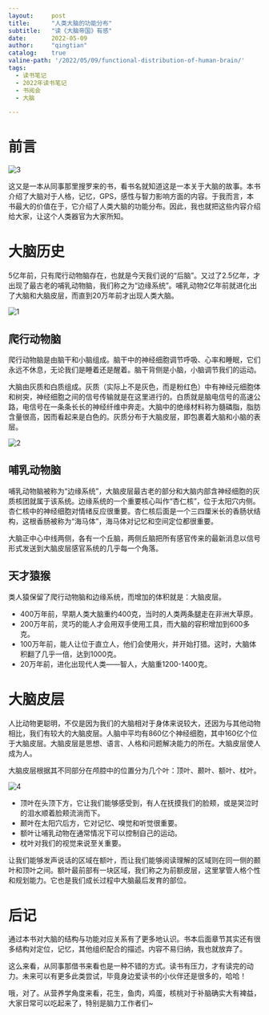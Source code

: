 ```yaml
---
layout:     post
title:      "人类大脑的功能分布"
subtitle:   "读《大脑帝国》有感"
date:       2022-05-09
author:     "qingtian"
catalog:    true
valine-path: '/2022/05/09/functional-distribution-of-human-brain/'
tags:
  - 读书笔记
  - 2022年读书笔记
  - 书阅会
  - 大脑

---
```


# 前言

![3](/img/20220510/3.jpg)

这又是一本从同事那里搜罗来的书，看书名就知道这是一本关于大脑的故事。本书介绍了大脑对于人格，记忆，GPS，感性与智力影响方面的内容。于我而言，本书最大的价值在于，它介绍了人类大脑的功能分布。因此，我也就把这些内容介绍给大家，让这个人类器官为大家所知。

# 大脑历史

5亿年前，只有爬行动物脑存在，也就是今天我们说的“后脑”。又过了2.5亿年，才出现了最古老的哺乳动物脑，我们称之为“边缘系统”。哺乳动物2亿年前就进化出了大脑和大脑皮层，而直到20万年前才出现人类大脑。

![1](/img/20220510/1.jpeg)

## 爬行动物脑

爬行动物脑是由脑干和小脑组成。脑干中的神经细胞调节呼吸、心率和睡眠，它们永远不休息，无论我们是睡着还是醒着。脑干背侧是小脑，小脑调节我们的运动。

大脑由灰质和白质组成。灰质（实际上不是灰色，而是粉红色）中有神经元细胞体和树突，神经细胞之间的信号传输就是在这里进行的。白质就是脑电信号的高速公路，电信号在一条条长长的神经纤维中奔走。大脑中的绝缘材料称为髓磷脂，脂肪含量很高，因而看起来是白色的。灰质分布于大脑皮层，即包裹着大脑和小脑的表层。

![2](/img/20220510/2.jpeg)

## 哺乳动物脑

哺乳动物脑被称为“边缘系统”，大脑皮层最古老的部分和大脑内部含神经细胞的灰质核团就属于该系统。边缘系统的一个重要核心叫作“杏仁核”，位于太阳穴内侧。杏仁核中的神经细胞对情绪反应很重要。杏仁核后面是一个三四厘米长的香肠状结构，这根香肠被称为“海马体”，海马体对记忆和空间定位都很重要。

大脑正中心中线两侧，各有一个丘脑，两侧丘脑把所有感官传来的最新消息以信号形式发送到大脑皮层感官系统的几乎每一个角落。

## 天才猿猴

类人猿保留了爬行动物脑和边缘系统，而增加的体积就是：大脑皮层。

- 400万年前，早期人类大脑重约400克，当时的人类两条腿走在非洲大草原。
- 200万年前，灵巧的能人才会用双手使用工具，而大脑的容积增加到600多克。
- 100万年前，能人让位于直立人，他们会使用火，并开始打猎。这时，大脑体积翻了几乎一倍，达到1000克。
- 20万年前，进化出现代人类——智人，大脑重1200-1400克。

# 大脑皮层

人比动物更聪明，不仅是因为我们的大脑相对于身体来说较大，还因为与其他动物相比，我们有较大的大脑皮层。人脑中平均有860亿个神经细胞，其中160亿个位于大脑皮层。大脑皮层是思想、语言、人格和问题解决能力的所在。大脑皮层使人成为人。

大脑皮层根据其不同部分在颅腔中的位置分为几个叶：顶叶、颞叶、额叶、枕叶。

![4](/img/20220510/4.jpeg)

- 顶叶在头顶下方，它让我们能够感受到，有人在抚摸我们的脸颊，或是哭泣时的泪水顺着脸颊流淌而下。
- 颞叶在太阳穴后方，它对记忆、嗅觉和听觉很重要。
- 额叶让哺乳动物在通常情况下可以控制自己的运动。
- 枕叶对我们的视觉来说至关重要。

让我们能够发声说话的区域在额叶，而让我们能够阅读理解的区域则在同一侧的颞叶和顶叶之间。额叶最前部有一块区域，我们称之为前额皮层，这里掌管人格个性和规划能力。它也是我们成长过程中大脑最后发育的部位。

# 后记

通过本书对大脑的结构与功能对应关系有了更多地认识。书本后面章节其实还有很多结构对定位，记忆，其他组织配合的描述。内容不易归纳，我也就放弃了。

这么来看，从同事那借书来看也是一种不错的方式。读书有压力，才有读完的动力。未来可以有更多此类尝试，毕竟身边爱读书的小伙伴还是很多的，哈哈！

哦，对了。从营养学角度来看，花生，鱼肉，鸡蛋，核桃对于补脑确实大有裨益，大家日常可以吃起来了，特别是脑力工作者们~